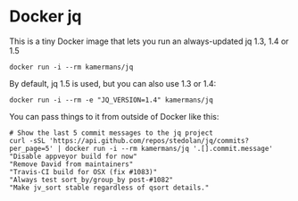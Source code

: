 # Docker jq

This is a tiny Docker image that lets you run an always-updated jq 1.3, 1.4 or 1.5

```
docker run -i --rm kamermans/jq
```

By default, jq 1.5 is used, but you can also use 1.3 or 1.4:

```
docker run -i --rm -e "JQ_VERSION=1.4" kamermans/jq
```

You can pass things to it from outside of Docker like this:

```
# Show the last 5 commit messages to the jq project
curl -sSL 'https://api.github.com/repos/stedolan/jq/commits?per_page=5' | docker run -i --rm kamermans/jq '.[].commit.message'
"Disable appveyor build for now"
"Remove David from maintainers"
"Travis-CI build for OSX (fix #1083)"
"Always test sort_by/group_by post-#1082"
"Make jv_sort stable regardless of qsort details."
```

